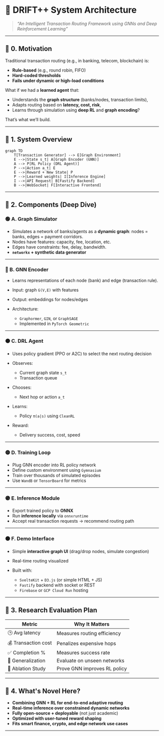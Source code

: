 # 🧠 **DRIFT++ System Architecture**

> *“An Intelligent Transaction Routing Framework using GNNs and Deep Reinforcement Learning”*

---

## 🔁 0. Motivation

Traditional transaction routing (e.g., in banking, telecom, blockchain) is:

* **Rule-based** (e.g., round robin, FIFO)
* **Hard-coded thresholds**
* **Fails under dynamic or high-load conditions**

What if we had a **learned agent** that:

* Understands the **graph structure** (banks/nodes, transaction limits),
* Adapts routing based on **latency, cost, risk**,
* Learns through simulation using **deep RL** and **graph encoding**?

That’s what we’ll build.

---

## 🧱 1. System Overview

```
graph TD
    T[Transaction Generator] --> E[Graph Environment]
    E -->|State s_t| A[Graph Encoder (GNN)]
    A --> P[RL Policy (DRL Agent)]
    P -->|Action a_t| E
    E -->|Reward + New State| P
    P -->|Learned weights| I[Inference Engine]
    I -->|API Request| B[Fastify Backend]
    B -->|WebSocket| F[Interactive Frontend]
```

---

## 🧩 2. Components (Deep Dive)

### 🟢 A. **Graph Simulator**

* Simulates a network of banks/agents as a **dynamic graph**: nodes = banks, edges = payment corridors.
* Nodes have features: capacity, fee, location, etc.
* Edges have constraints: fee, delay, bandwidth.
* **`networkx` + synthetic data generator**

---

### 🔵 B. **GNN Encoder**

* Learns representations of each node (bank) and edge (transaction rule).
* Input: graph `G(V,E)` with features
* Output: embeddings for nodes/edges
* Architecture:

  * `Graphormer`, `GIN`, or `GraphSAGE`
  * Implemented in `PyTorch Geometric`

---

### 🟠 C. **DRL Agent**

* Uses policy gradient (PPO or A2C) to select the next routing decision
* Observes:

  * Current graph state `s_t`
  * Transaction queue
* Chooses:

  * Next hop or action `a_t`
* Learns:

  * Policy `π(a|s)` using `CleanRL`
* Reward:

  * Delivery success, cost, speed

---

### 🟡 D. **Training Loop**

* Plug GNN encoder into RL policy network
* Define custom environment using `Gymnasium`
* Train over thousands of simulated episodes
* Use `WandB` or `TensorBoard` for metrics

---

### 🟣 E. **Inference Module**

* Export trained policy to **ONNX**
* Run **inference locally** via `onnxruntime`
* Accept real transaction requests → recommend routing path

---

### 🟤 F. **Demo Interface**

* Simple **interactive graph UI** (drag/drop nodes, simulate congestion)
* Real-time routing visualized
* Built with:

  * `SvelteKit` + `D3.js` (or simple HTML + JS)
  * `Fastify` backend with socket or REST
  * `Firebase` or `GCP Cloud Run` hosting

---

## 🧪 3. Research Evaluation Plan

| Metric              | Why It Matters               |
| ------------------- | ---------------------------- |
| 🕒 Avg latency      | Measures routing efficiency  |
| 💰 Transaction cost | Penalizes expensive hops     |
| ✅ Completion %      | Measures success rate        |
| 🔄 Generalization   | Evaluate on unseen networks  |
| 🧠 Ablation Study   | Prove GNN improves RL policy |

---

## 🧠 4. What's Novel Here?

* **Combining GNN + RL for end-to-end adaptive routing**
* **Real-time inference over constrained dynamic networks**
* **Fully open-source + deployable** (not just academic)
* **Optimized with user-tuned reward shaping**
* **Fits smart finance, crypto, and edge network use cases**

---
